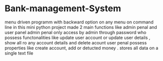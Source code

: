 # Bank-management-System
menu driven programm with backward option on any menu on command line
in this mini python project made 2 main functions like admin penal and user panel
admin penal only access by admin through password who possess functonalities like update user account or update user details , show all ro any account details and delete acount
user penal possess properties like create account, add or detucted money .
stores all data on a single text file 
